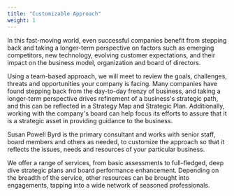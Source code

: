 ```yaml
---
title: "Customizable Approach"
weight: 1
---
```

In this fast-moving world, even successful companies benefit from stepping back and taking a longer-term perspective on factors such as emerging competitors, new technology, evolving customer expectations, and their impact on the business model, organization and board of directors.

Using a team-based approach, we will meet to review the goals, challenges, threats and opportunities your company is facing. Many companies have found stepping back from the day-to-day frenzy of business, and taking a longer-term perspective drives refinement of a business's strategic path, and this can be reflected in a Strategy Map and Strategic Plan. Additionally, working with the company's board can help focus its efforts to assure that it is a strategic asset in providing guidance to the business.

Susan Powell Byrd is the primary consultant and works with senior staff, board members and others as needed, to customize the approach so that it reflects the issues, needs and resources of your particular business.

We offer a range of services, from basic assessments to full-fledged, deep dive strategic plans and board performance enhancement.  Depending on the breadth of the service, other resources can be brought into engagements, tapping into a wide network of seasoned professionals.
